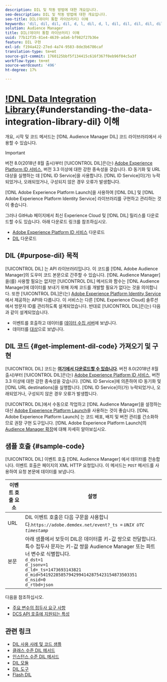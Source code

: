 ```yaml
---
description: DIL 및 작동 방법에 대한 개요입니다.
seo-description: DIL 및 작동 방법에 대한 개요입니다.
seo-title: DIL(데이터 통합 라이브러리) 이해
keywords: 'dil, dil, dil, dil, d, l, dil, d, l, dil, dil, dil, dil, dil, dil, dil, dil, dil, dil, dil, dil, dil, dil, dil, dil, dil, dil, l, dil, dil, l, dil, dil, d, l, dil, l, d l, '
solution: Audience Manager
title: DIL(데이터 통합 라이브러리) 이해
uuid: 77b12f35-81e4-4639-ada6-bf982f27b36e
feature: DIL 구현
exl-id: f194a422-27ed-4a74-9583-8de3b6786caf
translation-type: tm+mt
source-git-commit: 1760125bbf5f134415c616f367f0eb96f04c5a3f
workflow-type: tm+mt
source-wordcount: '496'
ht-degree: 17%

---
```


# [!DNL Data Integration Library](DIL){#understanding-the-data-integration-library-dil} 이해

개요, 시작 및 코드 메서드는 [!DNL Audience Manager DIL] 코드 라이브러리에서 사용할 수 있습니다.

>[!IMPORTANT]
>
>버전 8.0(2018년 8월 출시)부터 [!UICONTROL DIL]은(는) [Adobe Experience Platform ID 서비스](https://docs.adobe.com/content/help/ko-KR/id-service/using/home.html), 버전 3.3 이상에 대한 강한 종속성을 갖습니다. ID 동기화 및 URL 대상을 실행하는 데 [!DNL ID Service]을 사용합니다. [!DNL ID Service]이(가) 누락되었거나, 오래되었거나, 구성되지 않은 경우 오류가 발생합니다.
>
>[!DNL Adobe Experience Platform Launch]을 사용하여 [!DNL DIL] 및 [!DNL Adobe Experience Platform Identity Service] 라이브러리를 구현하고 관리하는 것이 좋습니다.

그러나 GitHub 페이지에서 최신 Experience Cloud 및 [!DNL DIL] 릴리스를 다운로드할 수도 있습니다. 아래 다운로드 링크를 참조하십시오.

* [Adobe Experience Platform ID 서비스](https://github.com/Adobe-Marketing-Cloud/id-service/releases) 다운로드
* [DIL](https://github.com/Adobe-Marketing-Cloud/dil/releases) 다운로드

## DIL {#purpose-dil} 목적

[!UICONTROL DIL] 는 API 라이브러리입니다. 이 코드를 [!DNL Adobe Audience Manager]의 도우미 코드 본문으로 간주할 수 있습니다. [!DNL Audience Manager]을(를) 사용할 필요는 없지만 [!UICONTROL DIL] 메서드와 함수는 [!DNL Audience Manager]에 데이터를 보내기 위해 자체 코드를 개발할 필요가 없다는 것을 의미합니다. 또한 [!UICONTROL DIL]은(는) [Adobe Experience Platform Identity Service](https://docs.adobe.com/content/help/en/id-service/using/home.html)에서 제공하는 API와 다릅니다. 이 서비스는 다른 [!DNL Experience Cloud] 솔루션에서 방문자 ID를 관리하도록 설계되었습니다. 반대로 [!UICONTROL DIL]은(는) 다음과 같이 설계되었습니다.

* 이벤트를 호출하고 데이터를 [데이터 수집 서버](../reference/system-components/components-data-collection.md)에 보냅니다.
* 데이터를 [대상](../features/destinations/destinations.md)으로 보냅니다.

## DIL 코드 {#get-implement-dil-code} 가져오기 및 구현

[!UICONTROL DIL] 코드는  **[여기에서 다운로드할 수 있습니다](https://github.com/Adobe-Marketing-Cloud/dil/releases)**. 버전 8.0(2018년 8월 출시)부터 [!UICONTROL DIL]은(는) [Adobe Experience Platform ID 서비스](https://docs.adobe.com/content/help/en/id-service/using/home.html), 버전 3.3 이상에 대한 강한 종속성을 갖습니다. [!DNL ID Service]에 의존하여 ID 동기화 및 [!DNL URL destinations]을 실행합니다. [!DNL ID Service]이(가) 누락되었거나, 오래되었거나, 구성되지 않은 경우 오류가 발생합니다.

[!UICONTROL DIL]에서 수동으로 작업하고 [!DNL Audience Manager]을 설정하는 대신 [Adobe Experience Platform Launch](https://experienceleague.adobe.com/docs/launch/using/home.html)을 사용하는 것이 좋습니다. [!DNL Adobe Experience Platform Launch] 는 코드 배포, 배치 및 버전 관리를 간소화하므로 권장 구현 도구입니다. [!DNL Adobe Experience Platform Launch]의 [Audience Manager 확장](https://experienceleague.adobe.com/docs/launch/using/extensions-ref/adobe-extension/audience-manager/overview.html)에 대해 자세히 알아보십시오.

## 샘플 호출 {#sample-code}

[!UICONTROL DIL] 이벤트 호출 [!DNL Audience Manager] 에서 데이터를 전송합니다. 이벤트 호출은 페이지의 XML HTTP 요청입니다. 이 메서드는 `POST` 메서드를 사용하여 요청 본문에 데이터를 보냅니다.

| 이벤트 호출 요소 | 설명 |
|--- |--- |
| URL | DIL 이벤트 호출은 다음 구문을 사용합니다.`https://adobe.demdex.net/event?_ts =` *`UNIX UTC timestamp`* |
| 본문 | 아래 샘플에서 보듯이 DIL은 데이터를 키-값 쌍으로 전달합니다. 특수 접두사 문자는 키-값 쌍을 Audience Manager 또는 파트너 변수로 식별합니다.<br>`d_dst=1`<br>`d_jsonv=1`<br>`d_ld=_ts=1473693143821`<br>`d_mid=54192285857942994142875423154873503351`<br>`d_nsid=0`<br>`d_rtbd=json`<br> |

다음을 참조하십시오.
* [주요 변수의 접두사 요구 사항](../features/traits/trait-variable-prefixes.md)
* [DCS API 호출에 지원되는 특성](../api/dcs-intro/dcs-api-reference/dcs-keys.md)

## 관련 링크

* [DIL 사용 사례 및 코드 샘플](/help/using/dil/dil-use-cases.md)
* [클래스 수준 DIL 메서드](/help/using/dil/dil-class-overview/dil-start.md)
* [인스턴스 수준 DIL 메서드](/help/using/dil/dil-instance-methods.md)
* [DIL 모듈](/help/using/dil/dil-modules.md)
* [DIL 도구](/help/using/dil/dil-tools.md)
* [Flash DIL](/help/using/dil/dil-flash.md)
